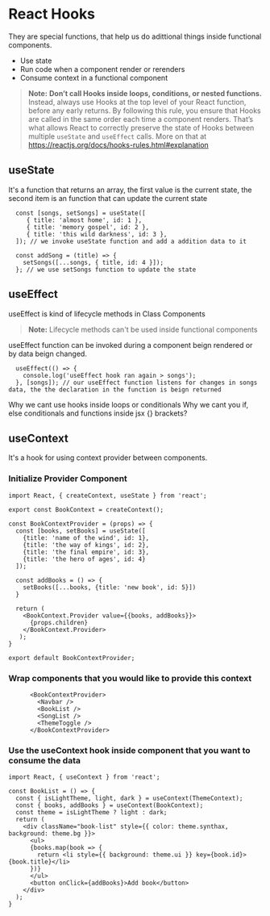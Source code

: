 # React Hooks

They are special functions, that help us do adittional things inside functional components.

 - Use state
 - Run code when a component render or rerenders
 - Consume context in a functional component
> **Note:** **Don’t call Hooks inside loops, conditions, or nested functions.** Instead, always use Hooks at the top level of your React function, before any early returns. By following this rule, you ensure that Hooks are called in the same order each time a component renders. That’s what allows React to correctly preserve the state of Hooks between multiple `useState` and `useEffect` calls. More on that at https://reactjs.org/docs/hooks-rules.html#explanation


## useState
It's a function that returns an array, the first value is the current state, the second item is an function that can update the current state

      const [songs, setSongs] = useState([
         { title: 'almost home', id: 1 },
         { title: 'memory gospel', id: 2 },
         { title: 'this wild darkness', id: 3 },
      ]); // we invoke useState function and add a addition data to it

      const addSong = (title) => {
        setSongs([...songs, { title, id: 4 }]);
      }; // we use setSongs function to update the state

## useEffect
useEffect is kind of lifecycle methods in Class Components
> **Note:** Lifecycle methods can't be used inside functional components

useEffect function can be invoked during a component beign rendered or by data beign changed.

      useEffect(() => {
        console.log('useEffect hook ran again > songs');
      }, [songs]); // our useEffect function listens for changes in songs data, the the declaration in the function is beign returned


Why we cant use hooks inside loops or conditionals
Why we cant you if, else conditionals and functions inside jsx {} brackets?

## useContext
It's a hook for using context provider between components.

 ### Initialize Provider Component

    import React, { createContext, useState } from 'react';
    
    export const BookContext = createContext();
    
    const BookContextProvider = (props) => {
      const [books, setBooks] = useState([
        {title: 'name of the wind', id: 1},
        {title: 'the way of kings', id: 2},
        {title: 'the final empire', id: 3},
        {title: 'the hero of ages', id: 4}
      ]);
    
      const addBooks = () => {
        setBooks([...books, {title: 'new book', id: 5}])
      }
    
      return ( 
        <BookContext.Provider value={{books, addBooks}}>
          {props.children}
        </BookContext.Provider>
       );
    }
     
    export default BookContextProvider;


### Wrap components that you would like to provide this context
          <BookContextProvider>
            <Navbar />
            <BookList />
            <SongList />
            <ThemeToggle />
          </BookContextProvider>
### Use the useContext hook inside component that you want to consume the data

    import React, { useContext } from 'react';
    
    const BookList = () => {
      const { isLightTheme, light, dark } = useContext(ThemeContext);
      const { books, addBooks } = useContext(BookContext);
      const theme = isLightTheme ? light : dark;
      return (
        <div className="book-list" style={{ color: theme.synthax, background: theme.bg }}>
          <ul>
          {books.map(book => {
            return <li style={{ background: theme.ui }} key={book.id}>{book.title}</li>
          })}
          </ul>
          <button onClick={addBooks}>Add book</button>
        </div>
      );
    }
